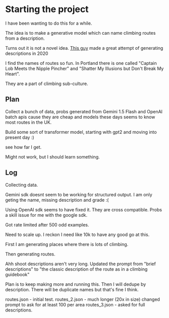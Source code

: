 # Starting the project

I have been wanting to do this for a while. 

The idea is to make a generative model which can name climbing routes from a description. 

Turns out it is not a novel idea. [This guy](https://www.mattritter.me/?p=267) made a great attempt of generating descriptions in 2020

I find the names of routes so fun. In Portland there is one called "Captain Lob Meets the Nipple Pincher" and "Shatter My Illusions but Don't Break My Heart".

They are a part of climbing sub-culture. 

## Plan

Collect a bunch of data, probs generated from Gemini 1.5 Flash and OpenAI batch apis cause they are cheap and models these days seems to know most routes in the UK.

Build some sort of transformer model, starting with gpt2 and moving into present day :)

see how far I get. 

Might not work, but I should learn something.

## Log

Collecting data. 

Gemini sdk doesnt seem to be working for structured output. I am only geting the name, missing description and grade :(

Using OpenAI sdk seems to have fixed it. They are cross compatible. Probs a skill issue for me with the google sdk. 

Got rate limited after 500 odd examples. 

Need to scale up. I reckon I need like 10k to have any good go at this.

First I am generating places where there is lots of climbing.

Then generating routes. 

Ahh shoot descriptions aren't very long. Updated the prompt from "brief descriptions" to "the classic description of the route as in a climbing guidebook"

Plan is to keep making more and running this. Then I will dedupe by description. There will be duplicate names but that's fine I think. 

routes.json - initial test.
routes_2.json - much longer (20x in size) changed prompt to ask for at least 100 per area
routes_3.json - asked for full descriptions.